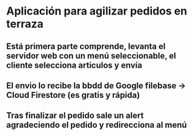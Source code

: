 # Aplicación para agilizar pedidos en terraza
## Está primera parte comprende, levanta el servidor web con un menú seleccionable, el cliente selecciona articulos y envía
## El envio lo recibe la bbdd de Google filebase -> Cloud Firestore (es gratis y rápida)
## Tras finalizar el pedido sale un alert agradeciendo el pedido y redirecciona al menú
